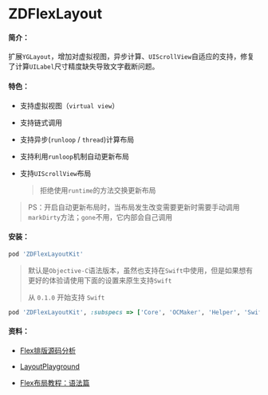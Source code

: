 # ZDFlexLayout

#### 简介：

扩展`YGLayout`，增加对虚拟视图，异步计算、`UIScrollView`自适应的支持，修复了计算`UILabel`尺寸精度缺失导致文字截断问题。

#### 特色：

+ 支持虚拟视图（`virtual view`）

+ 支持链式调用

+ 支持异步(`runloop` / `thread`)计算布局

+ 支持利用`runloop`机制自动更新布局

+ 支持`UIScrollView`布局


    > 拒绝使用`runtime`的方法交换更新布局
    
> PS：开启自动更新布局时，当布局发生改变需要更新时需要手动调用 `markDirty`方法；`gone`不用，它内部会自己调用

#### 安装：

```ruby
pod 'ZDFlexLayoutKit'
```

> 默认是`Objective-C`语法版本，虽然也支持在`Swift`中使用，但是如果想有更好的体验请使用下面的设置来原生支持`Swift`
>
> 从 `0.1.0` 开始支持 `Swift`

```ruby
pod 'ZDFlexLayoutKit', :subspecs => ['Core', 'OCMaker', 'Helper', 'SwiftMaker']
```

#### 资料：

+ [Flex排版源码分析](https://juejin.im/post/5ad1c4a8f265da2389262828)

+ [LayoutPlayground](https://yogalayout.com/playground)

+ [Flex布局教程：语法篇](http://www.ruanyifeng.com/blog/2015/07/flex-grammar.html)


